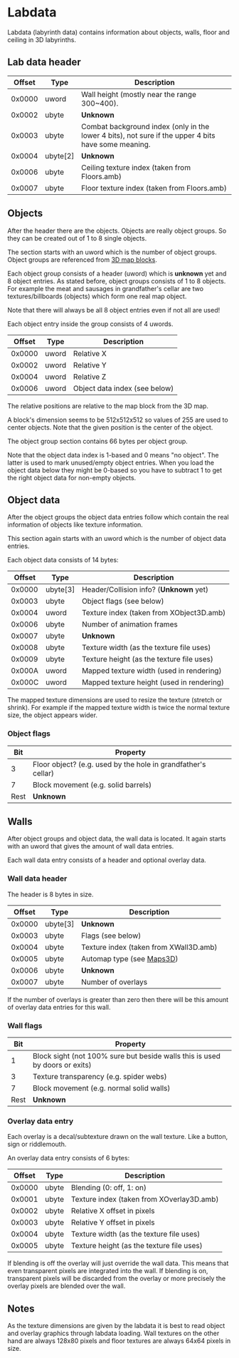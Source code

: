 # Labdata

Labdata (labyrinth data) contains information about objects, walls, floor and ceiling in 3D labyrinths.

## Lab data header

Offset | Type | Description
----|----|----
0x0000 | uword | Wall height (mostly near the range 300~400).
0x0002 | ubyte | **Unknown**
0x0003 | ubyte | Combat background index (only in the lower 4 bits), not sure if the upper 4 bits have some meaning.
0x0004 | ubyte[2] | **Unknown**
0x0006 | ubyte | Ceiling texture index (taken from Floors.amb)
0x0007 | ubyte | Floor texture index (taken from Floors.amb)

## Objects

After the header there are the objects. Objects are really object groups. So they can be created out of 1 to 8 single objects.

The section starts with an uword which is the number of object groups. Object groups are referenced from [3D map blocks](Maps3D.md).

Each object group consists of a header (uword) which is **unknown** yet and 8 object entries. As stated before, object groups consists of 1 to 8 objects. For example the meat and sausages in grandfather's cellar are two textures/billboards (objects) which form one real map object.

Note that there will always be all 8 object entries even if not all are used!

Each object entry inside the group consists of 4 uwords.

Offset | Type | Description
----|----|----
0x0000 | uword | Relative X
0x0002 | uword | Relative Y
0x0004 | uword | Relative Z
0x0006 | uword | Object data index (see below)

The relative positions are relative to the map block from the 3D map.

A block's dimension seems to be 512x512x512 so values of 255 are used to center objects. Note that the given position is the center of the object.

The object group section contains 66 bytes per object group.

Note that the object data index is 1-based and 0 means "no object". The latter is used to mark unused/empty object entries. When you load the object data below they might be 0-based so you have to subtract 1 to get the right object data for non-empty objects.

## Object data

After the object groups the object data entries follow which contain the real information of objects like texture information.

This section again starts with an uword which is the number of object data entries.

Each object data consists of 14 bytes:

Offset | Type | Description
----|----|----
0x0000 | ubyte[3] | Header/Collision info? (**Unknown** yet)
0x0003 | ubyte | Object flags (see below)
0x0004 | uword | Texture index (taken from XObject3D.amb)
0x0006 | ubyte | Number of animation frames
0x0007 | ubyte | **Unknown**
0x0008 | ubyte | Texture width (as the texture file uses)
0x0009 | ubyte | Texture height (as the texture file uses)
0x000A | uword | Mapped texture width (used in rendering)
0x000C | uword | Mapped texture height (used in rendering)

The mapped texture dimensions are used to resize the texture (stretch or shrink). For example if the mapped texture width is twice the normal texture size, the object appears wider.

### Object flags

Bit | Property
----|----
3 | Floor object? (e.g. used by the hole in grandfather's cellar)
7 | Block movement (e.g. solid barrels)
Rest | **Unknown**

## Walls

After object groups and object data, the wall data is located. It again starts with an uword that gives the amount of wall data entries.

Each wall data entry consists of a header and optional overlay data.

### Wall data header

The header is 8 bytes in size.

Offset | Type | Description
----|----|----
0x0000 | ubyte[3] | **Unknown**
0x0003 | ubyte | Flags (see below)
0x0004 | ubyte | Texture index (taken from XWall3D.amb)
0x0005 | ubyte | Automap type (see [Maps3D](Maps3D.md))
0x0006 | ubyte | **Unknown**
0x0007 | ubyte | Number of overlays

If the number of overlays is greater than zero then there will be this amount of overlay data entries for this wall.

### Wall flags

Bit | Property
----|----
1 | Block sight (not 100% sure but beside walls this is used by doors or exits)
3 | Texture transparency (e.g. spider webs)
7 | Block movement (e.g. normal solid walls)
Rest | **Unknown**

### Overlay data entry

Each overlay is a decal/subtexture drawn on the wall texture. Like a button, sign or riddlemouth.

An overlay data entry consists of 6 bytes:

Offset | Type | Description
----|----|----
0x0000 | ubyte | Blending (0: off, 1: on)
0x0001 | ubyte | Texture index (taken from XOverlay3D.amb)
0x0002 | ubyte | Relative X offset in pixels
0x0003 | ubyte | Relative Y offset in pixels
0x0004 | ubyte | Texture width (as the texture file uses)
0x0005 | ubyte | Texture height (as the texture file uses)

If blending is off the overlay will just override the wall data. This means that even transparent pixels are integrated into the wall. If blending is on, transparent pixels will be discarded from the overlay or more precisely the overlay pixels are blended over the wall.


## Notes

As the texture dimensions are given by the labdata it is best to read object and overlay graphics through labdata loading. Wall textures on the other hand are always 128x80 pixels and floor textures are always 64x64 pixels in size.
